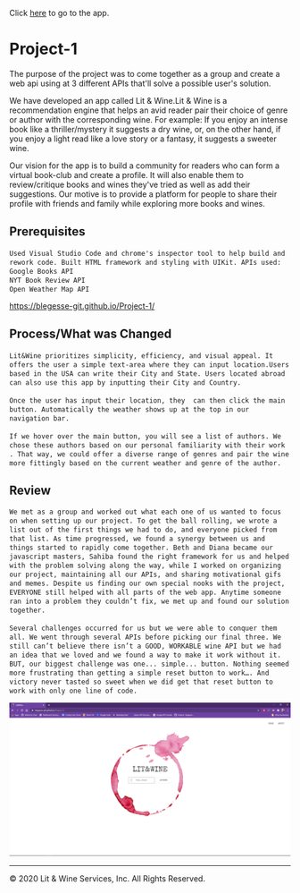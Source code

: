 
Click [here](github.com/DianaLRS/Lit-Wine-App/) to go to the app. 

# Project-1

The purpose of the project was to come together as a group and create a web api using at 3 different APIs that'll solve a possible user's solution.

We have developed an app called Lit & Wine.Lit & Wine is a recommendation engine that helps an avid reader pair their choice of genre or author with the corresponding wine. For example: If you enjoy an intense book like a thriller/mystery it suggests a dry wine, or, on the other hand, if you enjoy a light read like a love story or a fantasy, it suggests a sweeter wine.

Our vision for the app is to build a community for readers who can form a virtual book-club and create a profile. It will also enable them to review/critique books and wines they've tried as well as add their suggestions. Our motive is to provide a platform for people to share their profile with friends and family while exploring more books and wines.

## Prerequisites

```
Used Visual Studio Code and chrome's inspector tool to help build and rework code. Built HTML framework and styling with UIKit. APIs used: 
Google Books API
NYT Book Review API
Open Weather Map API

```
https://blegesse-git.github.io/Project-1/

## Process/What was Changed

```
Lit&Wine prioritizes simplicity, efficiency, and visual appeal. It offers the user a simple text-area where they can input location.Users based in the USA can write their City and State. Users located abroad can also use this app by inputting their City and Country. 

Once the user has input their location, they  can then click the main button. Automatically the weather shows up at the top in our navigation bar. 

If we hover over the main button, you will see a list of authors. We chose these authors based on our personal familiarity with their work . That way, we could offer a diverse range of genres and pair the wine more fittingly based on the current weather and genre of the author.

```

## Review

```
We met as a group and worked out what each one of us wanted to focus on when setting up our project. To get the ball rolling, we wrote a list out of the first things we had to do, and everyone picked from that list. As time progressed, we found a synergy between us and things started to rapidly come together. Beth and Diana became our javascript masters, Sahiba found the right framework for us and helped with the problem solving along the way, while I worked on organizing our project, maintaining all our APIs, and sharing motivational gifs and memes. Despite us finding our own special nooks with the project, EVERYONE still helped with all parts of the web app. Anytime someone ran into a problem they couldn’t fix, we met up and found our solution together. 

Several challenges occurred for us but we were able to conquer them all. We went through several APIs before picking our final three. We still can’t believe there isn’t a GOOD, WORKABLE wine API but we had an idea that we loved and we found a way to make it work without it. BUT, our biggest challenge was one... simple... button. Nothing seemed more frustrating than getting a simple reset button to work…. And victory never tasted so sweet when we did get that reset button to work with only one line of code. 

```

![screenshot](assets/images/Capture.png)

- - -
© 2020 Lit & Wine Services, Inc. All Rights Reserved.
